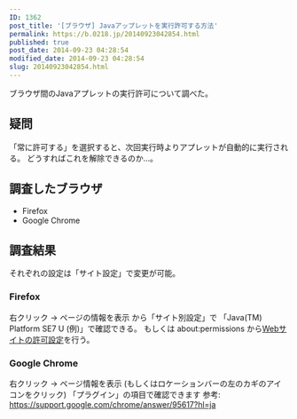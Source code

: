 ```yaml
---
ID: 1362
post_title: '[ブラウザ] Javaアップレットを実行許可する方法'
permalink: https://b.0218.jp/20140923042854.html
published: true
post_date: 2014-09-23 04:28:54
modified_date: 2014-09-23 04:28:54
slug: 20140923042854.html
---
```

ブラウザ間のJavaアプレットの実行許可について調べた。
<!--more-->

<h2>疑問</h2>

「常に許可する」を選択すると、次回実行時よりアプレットが自動的に実行される。
どうすればこれを解除できるのか…。

<h2>調査したブラウザ</h2>

<ul>
<li>Firefox</li>
<li>Google Chrome</li>
</ul>

<h2>調査結果</h2>

それぞれの設定は「サイト設定」で変更が可能。

<h3>Firefox</h3>

右クリック -> ページの情報を表示 から「サイト別設定」で 「Java(TM) Platform SE7 U (例)」で確認できる。
もしくは about:permissions から<a href="https://support.mozilla.org/ja/kb/how-do-i-manage-website-permissions#w_aoaiadag-web-aiaccnaegaaoaoucgoagegageggoacgaaiaoaoaeagka">Webサイトの許可設定</a>を行う。

<h3>Google Chrome</h3>

右クリック -> ページ情報を表示
(もしくはロケーションバーの左のカギのアイコンをクリック)
「プラグイン」の項目で確認できます
参考: <a href="https://support.google.com/chrome/answer/95617?hl=ja">https://support.google.com/chrome/answer/95617?hl=ja</a>